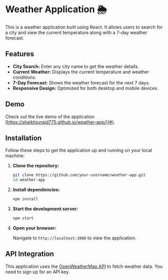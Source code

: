 # Weather Application 🌦️

This is a weather application built using React. It allows users to search for a city and view the current temperature along with a 7-day weather forecast.

## Features

- **City Search:** Enter any city name to get the weather details.
- **Current Weather:** Displays the current temperature and weather conditions.
- **7-Day Forecast:** Shows the weather forecast for the next 7 days.
- **Responsive Design:** Optimized for both desktop and mobile devices.

## Demo

Check out the live demo of the application [https://shaikhjunaid775.github.io/weather-app/](#).

## Installation

Follow these steps to get the application up and running on your local machine:

1. **Clone the repository:**

    ```bash
    git clone https://github.com/your-username/weather-app.git
    cd weather-app
    ```

2. **Install dependencies:**

    ```bash
    npm install
    ```

3. **Start the development server:**

    ```bash
    npm start
    ```

4. **Open your browser:**

    Navigate to `http://localhost:3000` to view the application.

## API Integration

This application uses the [OpenWeatherMap API](https://openweathermap.org/api) to fetch weather data. You need to sign up for an API key.

